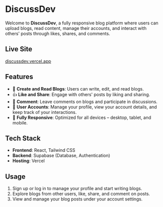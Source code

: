 # DiscussDev

Welcome to **DiscussDev**, a fully responsive blog platform where users can upload blogs, read content, manage their accounts, and interact with others' posts through likes, shares, and comments.

## Live Site

[discussdev.vercel.app](https://discussdev.vercel.app/)

## Features

- 📝 **Create and Read Blogs**: Users can write, edit, and read blogs.
- 👍 **Like and Share**: Engage with others' posts by liking and sharing.
- 💬 **Comment**: Leave comments on blogs and participate in discussions.
- 👤 **User Accounts**: Manage your profile, view your account details, and keep track of your interactions.
- 📱 **Fully Responsive**: Optimized for all devices – desktop, tablet, and mobile.

## Tech Stack

- **Frontend**: React, Tailwind CSS
- **Backend**: Supabase (Database, Authentication)
- **Hosting**: Vercel

## Usage

1. Sign up or log in to manage your profile and start writing blogs.
2. Explore blogs from other users, like, share, and comment on posts.
3. View and manage your blog posts under your account settings.

